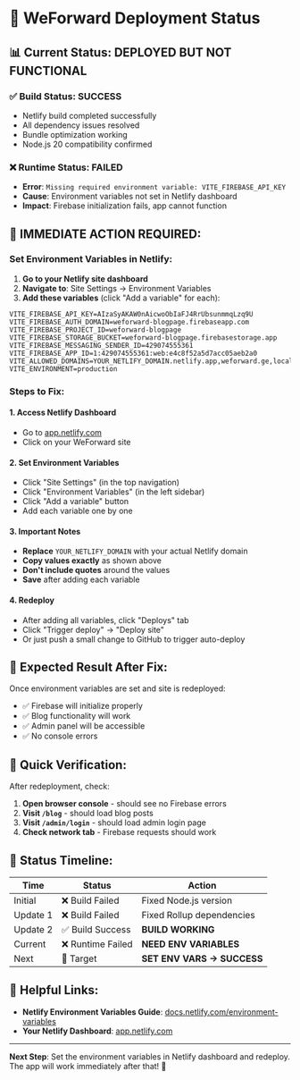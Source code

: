 # 🚀 WeForward Deployment Status

## 📊 **Current Status: DEPLOYED BUT NOT FUNCTIONAL**

### ✅ **Build Status: SUCCESS**
- Netlify build completed successfully
- All dependency issues resolved
- Bundle optimization working
- Node.js 20 compatibility confirmed

### ❌ **Runtime Status: FAILED**
- **Error**: `Missing required environment variable: VITE_FIREBASE_API_KEY`
- **Cause**: Environment variables not set in Netlify dashboard
- **Impact**: Firebase initialization fails, app cannot function

## 🔧 **IMMEDIATE ACTION REQUIRED:**

### **Set Environment Variables in Netlify:**

1. **Go to your Netlify site dashboard**
2. **Navigate to**: Site Settings → Environment Variables
3. **Add these variables** (click "Add a variable" for each):

```
VITE_FIREBASE_API_KEY=AIzaSyAKAW0nAicwoObIaFJ4RrUbsunmmqLzq9U
VITE_FIREBASE_AUTH_DOMAIN=weforward-blogpage.firebaseapp.com
VITE_FIREBASE_PROJECT_ID=weforward-blogpage
VITE_FIREBASE_STORAGE_BUCKET=weforward-blogpage.firebasestorage.app
VITE_FIREBASE_MESSAGING_SENDER_ID=429074555361
VITE_FIREBASE_APP_ID=1:429074555361:web:e4c8f52a5d7acc05aeb2a0
VITE_ALLOWED_DOMAINS=YOUR_NETLIFY_DOMAIN.netlify.app,weforward.ge,localhost
VITE_ENVIRONMENT=production
```

### **Steps to Fix:**

#### **1. Access Netlify Dashboard**
- Go to [app.netlify.com](https://app.netlify.com)
- Click on your WeForward site

#### **2. Set Environment Variables**
- Click "Site Settings" (in the top navigation)
- Click "Environment Variables" (in the left sidebar)
- Click "Add a variable" button
- Add each variable one by one

#### **3. Important Notes**
- **Replace** `YOUR_NETLIFY_DOMAIN` with your actual Netlify domain
- **Copy values exactly** as shown above
- **Don't include quotes** around the values
- **Save** after adding each variable

#### **4. Redeploy**
- After adding all variables, click "Deploys" tab
- Click "Trigger deploy" → "Deploy site"
- Or just push a small change to GitHub to trigger auto-deploy

## 🎯 **Expected Result After Fix:**

Once environment variables are set and site is redeployed:
- ✅ Firebase will initialize properly
- ✅ Blog functionality will work
- ✅ Admin panel will be accessible
- ✅ No console errors

## 📱 **Quick Verification:**

After redeployment, check:
1. **Open browser console** - should see no Firebase errors
2. **Visit `/blog`** - should load blog posts
3. **Visit `/admin/login`** - should load admin login page
4. **Check network tab** - Firebase requests should work

## 🚨 **Status Timeline:**

| Time | Status | Action |
|------|--------|--------|
| Initial | ❌ Build Failed | Fixed Node.js version |
| Update 1 | ❌ Build Failed | Fixed Rollup dependencies |
| Update 2 | ✅ Build Success | **BUILD WORKING** |
| Current | ❌ Runtime Failed | **NEED ENV VARIABLES** |
| Next | 🎯 Target | **SET ENV VARS → SUCCESS** |

## 🔗 **Helpful Links:**

- **Netlify Environment Variables Guide**: [docs.netlify.com/environment-variables](https://docs.netlify.com/environment-variables/)
- **Your Netlify Dashboard**: [app.netlify.com](https://app.netlify.com)

---

**Next Step**: Set the environment variables in Netlify dashboard and redeploy. The app will work immediately after that! 🎉
